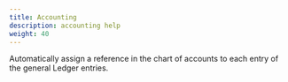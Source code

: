 ```yaml
---
title: Accounting
description: accounting help
weight: 40
---
```


Automatically assign a reference in the chart of accounts to each entry of the  general Ledger entries.